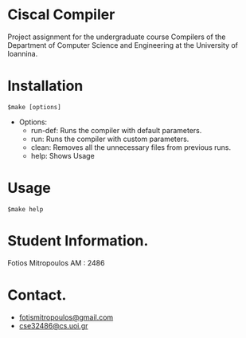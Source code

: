 # Ciscal Compiler

Project assignment for the undergraduate course Compilers of the Department of Computer Science and Engineering at the University of Ioannina.

# Installation
` $make [options] `
  
  - Options:
    - run-def:       Runs the compiler with default parameters.
    - run:           Runs the compiler with custom parameters.
    - clean:         Removes all the unnecessary files from previous runs.
    - help:          Shows Usage
    
# Usage
` $make help `

# Student Information.
Fotios Mitropoulos 
AM : 2486

# Contact.
- fotismitropoulos@gmail.com
- cse32486@cs.uoi.gr




